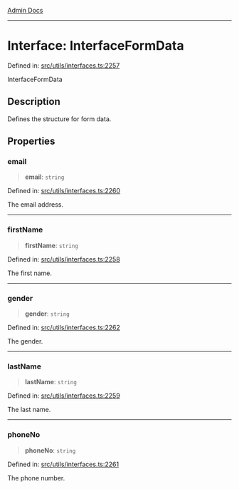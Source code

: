[Admin Docs](/)

***

# Interface: InterfaceFormData

Defined in: [src/utils/interfaces.ts:2257](https://github.com/PalisadoesFoundation/talawa-admin/blob/main/src/utils/interfaces.ts#L2257)

InterfaceFormData

## Description

Defines the structure for form data.

## Properties

### email

> **email**: `string`

Defined in: [src/utils/interfaces.ts:2260](https://github.com/PalisadoesFoundation/talawa-admin/blob/main/src/utils/interfaces.ts#L2260)

The email address.

***

### firstName

> **firstName**: `string`

Defined in: [src/utils/interfaces.ts:2258](https://github.com/PalisadoesFoundation/talawa-admin/blob/main/src/utils/interfaces.ts#L2258)

The first name.

***

### gender

> **gender**: `string`

Defined in: [src/utils/interfaces.ts:2262](https://github.com/PalisadoesFoundation/talawa-admin/blob/main/src/utils/interfaces.ts#L2262)

The gender.

***

### lastName

> **lastName**: `string`

Defined in: [src/utils/interfaces.ts:2259](https://github.com/PalisadoesFoundation/talawa-admin/blob/main/src/utils/interfaces.ts#L2259)

The last name.

***

### phoneNo

> **phoneNo**: `string`

Defined in: [src/utils/interfaces.ts:2261](https://github.com/PalisadoesFoundation/talawa-admin/blob/main/src/utils/interfaces.ts#L2261)

The phone number.
